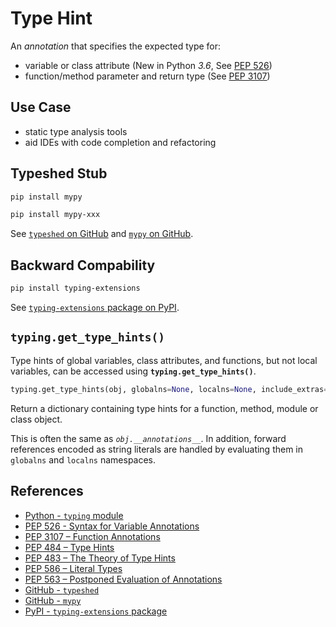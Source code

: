 # Type Hint

An *annotation* that specifies the expected type for:

- variable or class attribute
(New in Python *3.6*,
See [PEP 526](https://peps.python.org/pep-0526/ "PEP 526 - Syntax for Variable Annotations"))
- function/method parameter and return type
(See [PEP 3107](https://peps.python.org/pep-3107/ "PEP 3107 - Function Annotations"))

## Use Case

- static type analysis tools
- aid IDEs with code completion and refactoring

## Typeshed Stub

```bash
pip install mypy

pip install mypy-xxx
```

See [`typeshed` on GitHub](https://github.com/python/typeshed)
and [`mypy` on GitHub](https://github.com/python/mypy).

## Backward Compability

```bash
pip install typing-extensions
```

See [`typing-extensions` package on PyPI](https://pypi.org/project/typing-extensions/).

## `typing.get_type_hints()`

Type hints of global variables, class attributes, and functions, but not local variables,
can be accessed using **`typing.get_type_hints()`**.

```python
typing.get_type_hints(obj, globalns=None, localns=None, include_extras=False) -> dict
```

Return a dictionary containing type hints for a function, method, module or class object.

This is often the same as *`obj.__annotations__`*.
In addition, forward references encoded as string literals
are handled by evaluating them in `globalns` and `localns` namespaces.

## References

- [Python - `typing` module](https://docs.python.org/3/library/typing.html)
- [PEP 526 - Syntax for Variable Annotations](https://peps.python.org/pep-0526/)
- [PEP 3107 – Function Annotations](https://peps.python.org/pep-3107/)
- [PEP 484 – Type Hints](https://peps.python.org/pep-0484/)
- [PEP 483 – The Theory of Type Hints](https://peps.python.org/pep-0483/)
- [PEP 586 – Literal Types](https://peps.python.org/pep-0586/)
- [PEP 563 – Postponed Evaluation of Annotations](https://peps.python.org/pep-0563/)
- [GitHub - `typeshed`](https://github.com/python/typeshed)
- [GitHub - `mypy`](https://github.com/python/mypy)
- [PyPI - `typing-extensions` package](https://pypi.org/project/typing-extensions/)
